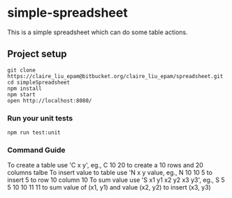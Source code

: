 # simple-spreadsheet
This is a simple spreadsheet which can do some table actions.
## Project setup
```
git clone https://claire_liu_epam@bitbucket.org/claire_liu_epam/spreadsheet.git
cd simpleSpreadsheet
npm install
npm start
open http://localhost:8080/
```

### Run your unit tests
```
npm run test:unit
```

### Command Guide
To create a table use 'C x y', eg., C 10 20 to create a 10 rows and 20 columns talbe
To insert value to table use 'N x y value, eg., N 10 10 5 to insert 5 to row 10 column 10
To sum value use 'S x1 y1 x2 y2 x3 y3', eg., S 5 5 10 10 11 11 to sum value of (x1, y1) and value (x2, y2) to insert (x3, y3)
